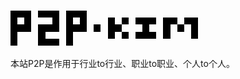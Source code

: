 <style>
img{
 image-rendering:optimizeSpeed; /* Legal fallback */
 image-rendering:-moz-crisp-edges; /* Firefox */
 image-rendering:-o-crisp-edges; /* Opera */
 image-rendering:-webkit-optimize-contrast; /* Safari */
 image-rendering:optimize-contrast; /* CSS3 Proposed */
 image-rendering:crisp-edges; /* CSS4 Proposed */
 image-rendering:pixelated; /* CSS4 Proposed */
 -ms-interpolation-mode:nearest-neighbor; /* IE8+ */
}
</style>
# <img style="width:300px;height:auto;" src="data:image/png;base64,iVBORw0KGgoAAAANSUhEUgAAABsAAAAFAQMAAACOxgX9AAAABlBMVEVHcEwAAACfKoRRAAAAAXRSTlMAQObYZgAAACJJREFUCB1jePeAgYFh0aLdCQzvXgstYOho2qXA0NfAwAAAh28Jq2RyIVwAAAAASUVORK5CYII=">





本站P2P是作用于行业to行业、职业to职业、个人to个人。
